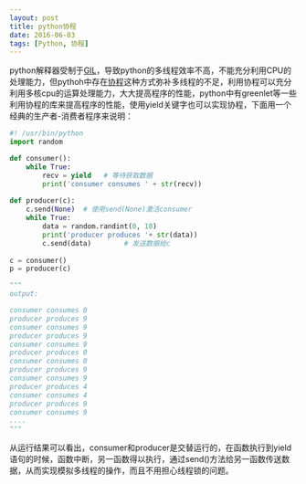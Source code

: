 ```yaml
---
layout: post
title: python协程
date: 2016-06-03
tags: [Python, 协程]
---
```


python解释器受制于[GIL](https://wiki.python.org/moin/GlobalInterpreterLock)，导致python的多线程效率不高，不能充分利用CPU的处理能力，但pythoh中存在[协程](https://zh.wikipedia.org/wiki/%E5%8D%8F%E7%A8%8B)这种方式弥补多线程的不足，利用协程可以充分利用多核cpu的运算处理能力，大大提高程序的性能，python中有greenlet等一些利用协程的库来提高程序的性能，使用yield关键字也可以实现协程，下面用一个经典的生产者-消费者程序来说明：

```python
#! /usr/bin/python
import random

def consumer():
    while True:
        recv = yield   # 等待获取数据
        print('consumer consumes ' + str(recv))
        
def producer(c):
    c.send(None)  # 使用send(None)激活consumer
    while True:
        data = random.randint(0, 10)
        print('producer produces '+ str(data))
        c.send(data)        # 发送数据给c
        
c = consumer()
p = producer(c)

"""
output:

consumer consumes 0
producer produces 9
consumer consumes 9
producer produces 9
consumer consumes 9
producer produces 0
consumer consumes 0
producer produces 9
consumer consumes 9
producer produces 4
consumer consumes 4
producer produces 9
consumer consumes 9
....
"""
```

从运行结果可以看出，consumer和producer是交替运行的，在函数执行到yield语句的时候，函数中断，另一函数得以执行，通过send()方法给另一函数传送数据，从而实现模拟多线程的操作，而且不用担心线程锁的问题。